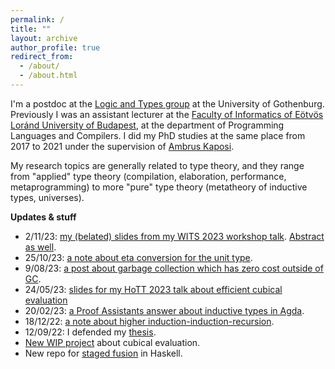 ```yaml
---
permalink: /
title: ""
layout: archive
author_profile: true
redirect_from:
  - /about/
  - /about.html
---
```


I'm a postdoc at the [Logic and Types
group](https://www.gu.se/en/about/find-organisation/logic-and-types-lt) at the
University of Gothenburg. Previously I was an assistant lecturer at the [Faculty
of Informatics of Eötvös Loránd University of
Budapest](https://www.inf.elte.hu/en/), at the department of Programming
Languages and Compilers. I did my PhD studies at the same place from 2017 to
2021 under the supervision of [Ambrus Kaposi](https://akaposi.github.io/).

My research topics are generally related to type theory, and they range from
"applied" type theory (compilation, elaboration, performance, metaprogramming)
to more "pure" type theory (metatheory of inductive types, universes).

**Updates & stuff**

- 2/11/23: [my (belated) slides from my WITS 2023 workshop talk](pdfs/wits23prez.pdf). [Abstract as well](pdfs/wits23abstract.pdf).
- 25/10/23: [a note about eta conversion for the unit type](https://gist.github.com/AndrasKovacs/f268c0311437f7a8759d5bac57495f8b).
- 9/08/23: [a post about garbage collection which has zero cost outside of GC](https://gist.github.com/AndrasKovacs/fc9e20b0976b7e236b5899fde8f5c95d).
- 24/05/23: [slides for my HoTT 2023 talk about efficient cubical evaluation](pdfs/hott23prez.pdf)
- 20/02/23: [a Proof Assistants answer about inductive types in Agda](https://proofassistants.stackexchange.com/a/2002/72).
- 18/12/22: [a note about higher induction-induction-recursion](https://gist.github.com/AndrasKovacs/16ce01ad516b3f757ff5d88276f1c515).
- 12/09/22: I defended my [thesis](pdfs/phdthesis_compact.pdf).
- [New WIP project](https://github.com/AndrasKovacs/cubeval) about cubical evaluation.
- New repo for [staged fusion](https://github.com/AndrasKovacs/staged-fusion) in Haskell.
